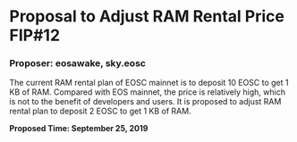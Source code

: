 # Proposal to Adjust RAM Rental Price FIP#12

###  Proposer: eosawake, sky.eosc

The current RAM rental plan of EOSC mainnet is to deposit 10 EOSC to get 1 KB of RAM. Compared with EOS mainnet, the price is relatively high, which is not to the benefit of developers and users. It is proposed to adjust RAM rental plan to deposit 2 EOSC to get 1 KB of RAM.

**Proposed Time: September 25, 2019**
